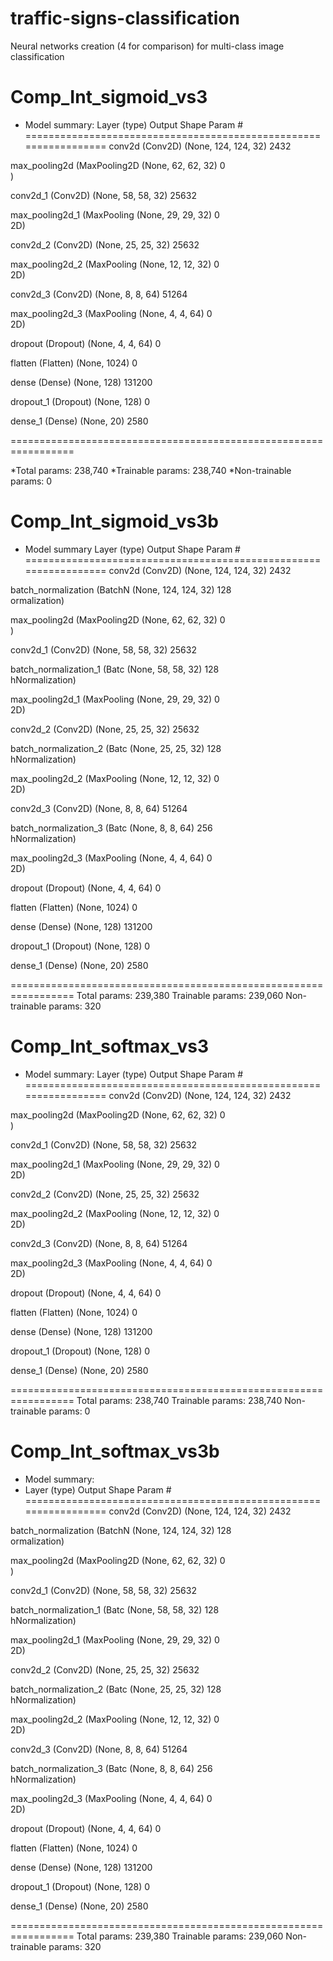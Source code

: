 # traffic-signs-classification
Neural networks creation (4 for comparison) for multi-class image classification

# Comp_Int_sigmoid_vs3
* Model summary:
 Layer (type)                Output Shape              Param #   
=================================================================
 conv2d (Conv2D)             (None, 124, 124, 32)      2432      
                                                                 
 max_pooling2d (MaxPooling2D  (None, 62, 62, 32)       0         
 )                                                               
                                                                 
 conv2d_1 (Conv2D)           (None, 58, 58, 32)        25632     
                                                                 
 max_pooling2d_1 (MaxPooling  (None, 29, 29, 32)       0         
 2D)                                                             
                                                                 
 conv2d_2 (Conv2D)           (None, 25, 25, 32)        25632     
                                                                 
 max_pooling2d_2 (MaxPooling  (None, 12, 12, 32)       0         
 2D)                                                             
                                                                 
 conv2d_3 (Conv2D)           (None, 8, 8, 64)          51264     
                                                                 
 max_pooling2d_3 (MaxPooling  (None, 4, 4, 64)         0         
 2D)                                                             
                                                                 
 dropout (Dropout)           (None, 4, 4, 64)          0         
                                                                 
 flatten (Flatten)           (None, 1024)              0         
                                                                 
 dense (Dense)               (None, 128)               131200    
                                                                 
 dropout_1 (Dropout)         (None, 128)               0         
                                                                 
 dense_1 (Dense)             (None, 20)                2580      
                                                                 
=================================================================

*Total params: 238,740
*Trainable params: 238,740
*Non-trainable params: 0

# Comp_Int_sigmoid_vs3b
* Model summary
 Layer (type)                Output Shape              Param #   
=================================================================
 conv2d (Conv2D)             (None, 124, 124, 32)      2432      
                                                                 
 batch_normalization (BatchN  (None, 124, 124, 32)     128       
 ormalization)                                                   
                                                                 
 max_pooling2d (MaxPooling2D  (None, 62, 62, 32)       0         
 )                                                               
                                                                 
 conv2d_1 (Conv2D)           (None, 58, 58, 32)        25632     
                                                                 
 batch_normalization_1 (Batc  (None, 58, 58, 32)       128       
 hNormalization)                                                 
                                                                 
 max_pooling2d_1 (MaxPooling  (None, 29, 29, 32)       0         
 2D)                                                             
                                                                 
 conv2d_2 (Conv2D)           (None, 25, 25, 32)        25632     
                                                                 
 batch_normalization_2 (Batc  (None, 25, 25, 32)       128       
 hNormalization)                                                 
                                                                 
 max_pooling2d_2 (MaxPooling  (None, 12, 12, 32)       0         
 2D)                                                             
                                                                 
 conv2d_3 (Conv2D)           (None, 8, 8, 64)          51264     
                                                                 
 batch_normalization_3 (Batc  (None, 8, 8, 64)         256       
 hNormalization)                                                 
                                                                 
 max_pooling2d_3 (MaxPooling  (None, 4, 4, 64)         0         
 2D)                                                             
                                                                 
 dropout (Dropout)           (None, 4, 4, 64)          0         
                                                                 
 flatten (Flatten)           (None, 1024)              0         
                                                                 
 dense (Dense)               (None, 128)               131200    
                                                                 
 dropout_1 (Dropout)         (None, 128)               0         
                                                                 
 dense_1 (Dense)             (None, 20)                2580      
                                                                 
=================================================================
Total params: 239,380
Trainable params: 239,060
Non-trainable params: 320

# Comp_Int_softmax_vs3
* Model summary:
 Layer (type)                Output Shape              Param #   
=================================================================
 conv2d (Conv2D)             (None, 124, 124, 32)      2432      
                                                                 
 max_pooling2d (MaxPooling2D  (None, 62, 62, 32)       0         
 )                                                               
                                                                 
 conv2d_1 (Conv2D)           (None, 58, 58, 32)        25632     
                                                                 
 max_pooling2d_1 (MaxPooling  (None, 29, 29, 32)       0         
 2D)                                                             
                                                                 
 conv2d_2 (Conv2D)           (None, 25, 25, 32)        25632     
                                                                 
 max_pooling2d_2 (MaxPooling  (None, 12, 12, 32)       0         
 2D)                                                             
                                                                 
 conv2d_3 (Conv2D)           (None, 8, 8, 64)          51264     
                                                                 
 max_pooling2d_3 (MaxPooling  (None, 4, 4, 64)         0         
 2D)                                                             
                                                                 
 dropout (Dropout)           (None, 4, 4, 64)          0         
                                                                 
 flatten (Flatten)           (None, 1024)              0         
                                                                 
 dense (Dense)               (None, 128)               131200    
                                                                 
 dropout_1 (Dropout)         (None, 128)               0         
                                                                 
 dense_1 (Dense)             (None, 20)                2580      
                                                                 
=================================================================
Total params: 238,740
Trainable params: 238,740
Non-trainable params: 0

# Comp_Int_softmax_vs3b
* Model summary:
*  Layer (type)                Output Shape              Param #   
=================================================================
 conv2d (Conv2D)             (None, 124, 124, 32)      2432      
                                                                 
 batch_normalization (BatchN  (None, 124, 124, 32)     128       
 ormalization)                                                   
                                                                 
 max_pooling2d (MaxPooling2D  (None, 62, 62, 32)       0         
 )                                                               
                                                                 
 conv2d_1 (Conv2D)           (None, 58, 58, 32)        25632     
                                                                 
 batch_normalization_1 (Batc  (None, 58, 58, 32)       128       
 hNormalization)                                                 
                                                                 
 max_pooling2d_1 (MaxPooling  (None, 29, 29, 32)       0         
 2D)                                                             
                                                                 
 conv2d_2 (Conv2D)           (None, 25, 25, 32)        25632     
                                                                 
 batch_normalization_2 (Batc  (None, 25, 25, 32)       128       
 hNormalization)                                                 
                                                                 
 max_pooling2d_2 (MaxPooling  (None, 12, 12, 32)       0         
 2D)                                                             
                                                                 
 conv2d_3 (Conv2D)           (None, 8, 8, 64)          51264     
                                                                 
 batch_normalization_3 (Batc  (None, 8, 8, 64)         256       
 hNormalization)                                                 
                                                                 
 max_pooling2d_3 (MaxPooling  (None, 4, 4, 64)         0         
 2D)                                                             
                                                                 
 dropout (Dropout)           (None, 4, 4, 64)          0         
                                                                 
 flatten (Flatten)           (None, 1024)              0         
                                                                 
 dense (Dense)               (None, 128)               131200    
                                                                 
 dropout_1 (Dropout)         (None, 128)               0         
                                                                 
 dense_1 (Dense)             (None, 20)                2580      
                                                                 
=================================================================
Total params: 239,380
Trainable params: 239,060
Non-trainable params: 320
